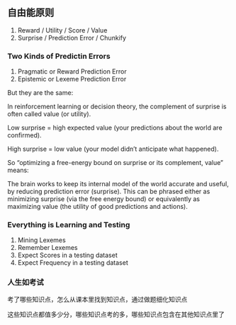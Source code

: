 ## 自由能原则

1. Reward / Utility / Score / Value
1. Surprise / Prediction Error / Chunkify

### Two Kinds of Predictin Errors

1. Pragmatic or Reward Prediction Error
1. Epistemic or Lexeme Prediction Error

But they are the same:

In reinforcement learning or decision theory, the complement of surprise is often called value (or utility).

Low surprise = high expected value (your predictions about the world are confirmed).

High surprise = low value (your model didn’t anticipate what happened).

So “optimizing a free-energy bound on surprise or its complement, value” means:

The brain works to keep its internal model of the world accurate and useful, by reducing prediction error (surprise). This can be phrased either as minimizing surprise (via the free energy bound) or equivalently as maximizing value (the utility of good predictions and actions).

### Everything is Learning and Testing

1. Mining Lexemes
1. Remember Lexemes
1. Expect Scores in a testing dataset
1. Expect Frequency in a testing dataset

### 人生如考试

考了哪些知识点，怎么从课本里找到知识点，通过做题细化知识点

这些知识点都值多少分，哪些知识点考的多，哪些知识点包含在其他知识点里了